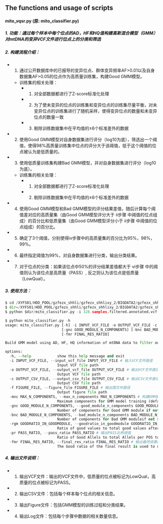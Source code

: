 ## The functions and usage of scripts

#### mito_vqsr.py (原: mito_classifier.py)
##### 1. 功能：通过每个样本中每个位点的AD，HF和HQ值构建高斯混合模型（GMM）对mtDNA的变异VCF文件进行位点上的分类和筛选
##### 2. 构建流程介绍：
- 1. 通过公开数据库中的已报导的变异位点、群体变异频率AF>0.01以及自身数据集AF>0.05的位点作为高质量训练集，构建Good GMM模型。
  - 训练集的相关处理：
    - 1. 对全部数据都进行了Z-score标准化处理
    - 2. 为了使未变异的位点的训练集和变异位点的训练集尽量平衡，对未变异位点的训练集进行了随机采样，使得变异位点的数量和未变异位点的数量一致
    - 3. 剔除训练数据集中在平均值的±6个标准差外的数据
- 2. 使用Good GMM模型对自身数据集进行评分（log10为底），筛选出一个阈值，使得98%高质量训练集中位点的评分大于该阈值，低于这个阈值的位点被认为是低质量的。
- 3. 使用低质量训练集构建Bad GMM模型，并对自身数据集进行评分（log10为底）。
  - 训练集的相关处理：
    - 1. 对全部数据都进行了Z-score标准化处理
    - 2. 剔除训练数据集中在平均值的±6个标准差外的数据
- 4. 使用Good GMM模型和Bad GMM模型的评分结果差值，随后计算每个阈值差对应的高质量集（由Good GMM模型评分大于 ii步骤 中阈值的位点组成）的百分比和低质量集（由Good GMM模型评分小于 ii步骤 中阈值的位点组成）的百分比。
- 5. 确定了3个阈值，分别使得iv步骤中的高质量集的百分比为95%，98%，99%。
- 6. 最终指定阈值为99%，对自身数据集进行分类，输出分类结果。
- 7. 对于位点的分类：如果该位点中50%的评分结果差值都大于 vi步骤 中的阈值则认为该位点是高质量（PASS）, 反之则认为该位点是低质量（LowQual）。

##### 3. 使用方法：
```python
$ cd /XYFS01/HDD_POOL/gzfezx_shhli/gzfezx_shhlixy_2/BIGDATA2/gzfezx_shhli_2/USER/20241225_BIGCS_mtDNA/output_bq20/03.annotation
$ dir=/XYFS01/HDD_POOL/gzfezx_shhli/gzfezx_shhlixy_2/BIGDATA2/gzfezx_shhli_2/software/mitoquest/tools
$ python $dir/mito_classifier.py -i 328.samples.filtered.annotated.vcf.gz -o 328.samples.filtered.annotated.GMM98_diy.vcf.gz -c 328.samples.filtered.annotated.GMM98_diy.csv -f 328.samples.filtered.annotated.GMM98_diy.pdf -rgm 0.98 -gnc 5 -bnc 7 &

$ python mito_classifier.py -h
usage: mito_classifier.py [-h] -i INPUT_VCF_FILE -o OUTPUT_VCF_FILE -c OUTPUT_CSV_FILE -f FIGURE_FILE [-mnc MAX_N_COMPONENTS]
                          [-gnc GOOD_MODULE_N_COMPONENTS] [-bnc BAD_MODULE_N_COMPONENTS] [-rgm GOODRATIO_IN_GOODMODULE] [-pr PASS_RATIO]
                          [-fmr FINAL_RES_RATIO]

Build GMM model using AD, HF, HQ information of mtDNA data to filter out bad sites values.

options:
  -h, --help            show this help message and exit
  -i INPUT_VCF_FILE, --input_vcf_file INPUT_VCF_FILE # 输入VCF文件路径
                        Input VCF file path
  -o OUTPUT_VCF_FILE, --output_vcf_file OUTPUT_VCF_FILE # 输出VCF文件路径
                        Output VCF file path
  -c OUTPUT_CSV_FILE, --output_csv_file OUTPUT_CSV_FILE # 输出CSV文件路径
                        Output CSV file path
  -f FIGURE_FILE, --figure_file FIGURE_FILE # 输出图文件路径
                        Output figure file path
  -mnc MAX_N_COMPONENTS, --max_n_components MAX_N_COMPONENTS # 构建GMM模型的最大组件数量
                        Maximum components for GMM model training (default: 10)
  -gnc GOOD_MODULE_N_COMPONENTS, --good_module_n_components GOOD_MODULE_N_COMPONENTS # 指定构建Good GMM模块的组件数量
                        Number of components for Good GMM module if not specified, default is auto-selected
  -bnc BAD_MODULE_N_COMPONENTS, --bad_module_n_components BAD_MODULE_N_COMPONENTS # 指定构建Bad GMM模块的组件数量
                        Number of components for Bad GMM moduleif not specified, default is auto-selected
  -rgm GOODRATIO_IN_GOODMODULE, --goodratio_in_goodmodule GOODRATIO_IN_GOODMODULE # Good模块中Good比例阈值
                        Ratio of good values to total good values after Good module to select subdataset (Bad values) to train Bad GMM model (default: 0.98)
  -pr PASS_RATIO, --pass_ratio PASS_RATIO # 输出PASS比例阈值
                        Ratio of Good Allels to total Allels per POS to label a site as PASS or LowQual (default: 0.5)
  -fmr FINAL_RES_RATIO, --final_res_ratio FINAL_RES_RATIO # 输出最终结果的Good比例阈值
                        The Good ratio of the final result is used to determine whether the value is good or bad (default: 0.99)
```
##### 4. 输出文件说明：
- 1. 输出VCF文件：输出的VCF文件中，低质量的位点被标记为LowQual，高质量的位点被标记为PASS。
- 2. 输出CSV文件：包括每个样本每个位点的相关信息。
- 3. 输出Figure文件：包括GMM模型的训练过程和分类结果。
- 4. 输出Log文件：包括每个步骤中数据的相关数量信息。
